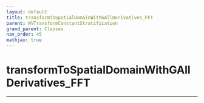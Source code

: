 ```yaml
---
layout: default
title: transformToSpatialDomainWithGAllDerivatives_FFT
parent: WVTransformConstantStratification
grand_parent: Classes
nav_order: 45
mathjax: true
---
```


#  transformToSpatialDomainWithGAllDerivatives_FFT




---

